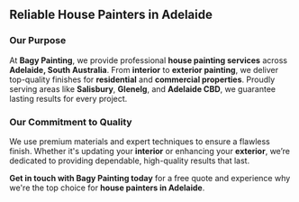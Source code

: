 ## Reliable House Painters in Adelaide

### Our Purpose

At **Bagy Painting**, we provide professional **house painting services** across **Adelaide, South Australia**. From **interior** to **exterior painting**, we deliver top-quality finishes for **residential** and **commercial properties**. Proudly serving areas like **Salisbury**, **Glenelg**, and **Adelaide CBD**, we guarantee lasting results for every project.

### Our Commitment to Quality

We use premium materials and expert techniques to ensure a flawless finish. Whether it's updating your **interior** or enhancing your **exterior**, we’re dedicated to providing dependable, high-quality results that last.

**Get in touch with Bagy Painting today** for a free quote and experience why we're the top choice for **house painters in Adelaide**.